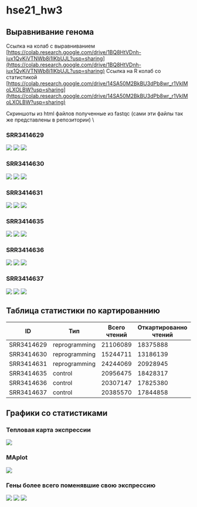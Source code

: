 # hse21_hw3

## Выравнивание генома
Ссылка на колаб с выравниванием \
[https://colab.research.google.com/drive/1BQ8HtVDnh-iux1QvKiVTNWb8i1IKbUJL?usp=sharing](https://colab.research.google.com/drive/1BQ8HtVDnh-iux1QvKiVTNWb8i1IKbUJL?usp=sharing)
Ссылка на R колаб со статистикой \
[https://colab.research.google.com/drive/14SA50M2BkBU3dPb8wr_r1VklMoLXOLBW?usp=sharing](https://colab.research.google.com/drive/14SA50M2BkBU3dPb8wr_r1VklMoLXOLBW?usp=sharing)


Скриншоты из html файлов полученные из fastqc (сами эти файлы так же представлены в репозитории) \
### SRR3414629
![](images/fastqc_29_1.png)
![](images/fastqc_29_2.png)
![](images/fastqc_29_3.png)

### SRR3414630
![](images/fastqc_30_1.png)
![](images/fastqc_30_2.png)
![](images/fastqc_30_3.png)

### SRR3414631
![](images/fastqc_31_1.png)
![](images/fastqc_31_2.png)
![](images/fastqc_31_3.png)

### SRR3414635
![](images/fastqc_35_1.png)
![](images/fastqc_35_2.png)
![](images/fastqc_35_3.png)

### SRR3414636
![](images/fastqc_36_1.png)
![](images/fastqc_36_2.png)
![](images/fastqc_36_3.png)

### SRR3414637
![](images/fastqc_37_1.png)
![](images/fastqc_37_2.png)
![](images/fastqc_37_3.png)

## Таблица статистики по картированнию
| ID | Тип | Всего чтений | Откартированно чтений | Уникально откартированно | Всего на генах |
|----|-----|--------------|-----------------------|-----------------------|---|
|SRR3414629| reprogramming | 21106089 | 18375888 | 16049609 | 16771781 |
|SRR3414630| reprogramming | 15244711 | 13186139 | 11465324 | 11945844 |
|SRR3414631| reprogramming | 24244069 | 20928945 | 18408851 | 19228591 |
|SRR3414635| control | 20956475 | 18428317 | 16275997 | 17036131 |
|SRR3414636| control | 20307147 | 17825380 | 15757580 | 16492688 |
|SRR3414637| control | 20385570 | 17844858 | 15736978 | 16447208 |

## Графики со статистиками
### Тепловая карта экспрессии
![](images/warm_plot.png)
### MAplot
![](images/MAplot.png)
### Гены более всего поменявшие свою экспрессию
![](images/norm_1.png)
![](images/norm_2.png)
![](images/norm_3.png)